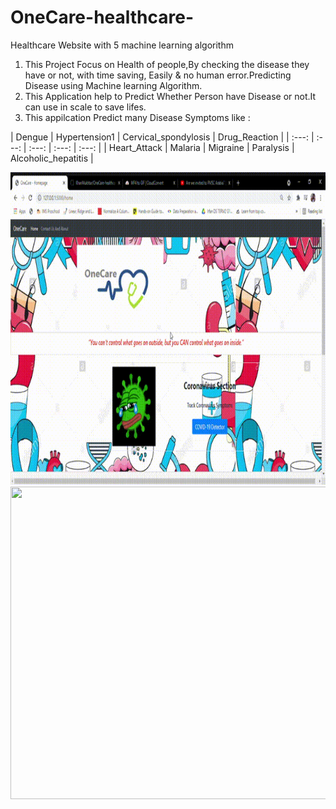# OneCare-healthcare-
Healthcare Website with 5 machine learning algorithm
1. This Project Focus on Health of people,By checking the disease they have or not, with time saving, Easily & no human error.Predicting Disease using Machine learning Algorithm.
2. This Application help to Predict Whether Person have Disease or not.It can use in scale to save lifes.
3. This appilcation  Predict many Disease Symptoms like :

| Dengue | Hypertension1 | Cervical_spondylosis | Drug_Reaction |
| :---: | :---: | :---: | :---: | :---: |
| Heart_Attack | Malaria | Migraine | Paralysis | Alcoholic_hepatitis |

 <img src="/OneCare - Homepage - Google Chrome 2021-04-26 15-41-08.gif" width="700" height="500" />

 <img src="/OneCare - Homepage - Google Chrome 2021-04-26 15-11-54 (1).gif" width="700" height="500" />
